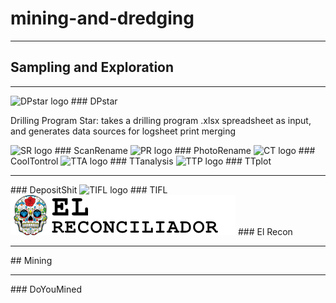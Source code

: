 # mining-and-dredging
<hr>

## Sampling and Exploration
<hr>

<img alt="DPstar logo" src="/DPstar/icon.ico" height="64px">
### DPstar

Drilling Program Star: takes a drilling program .xlsx spreadsheet as input, and generates data sources for logsheet print merging


<img alt="SR logo" src="/ScanRenameWeb/QR_icon.ico" height="64px">
### ScanRename


<img alt="PR logo" src="/PhotoRename/web/img/IMDHicon_v2_nobg.ico" height="64px">
### PhotoRename

<img alt="CT logo" src="/CoolTontrol/icon2.ico" height="64px">
### CoolTontrol

<img alt="TTA logo" src="/TTanalysis/icon.ico" height="64px">
### TTanalysis

<img alt="TTP logo" src="/TTplot/icon.ico" height="64px">
### TTplot

<hr>
### DepositShit

<img alt="TIFL logo" src="/TIFL/icon.ico" height="64px">
### TIFL

<img alt="El_Recon logo" src="/EL_Recon/EL_Recon.png" height="64px">
### El Recon

<hr>
## Mining

<hr>
### DoYouMined
